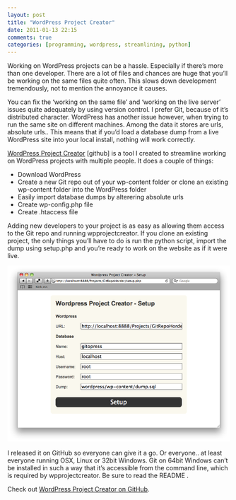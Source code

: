 ```yaml
---
layout: post
title: "WordPress Project Creator"
date: 2011-01-13 22:15
comments: true
categories: [programming, wordpress, streamlining, python]
---
```


Working on WordPress projects can be a hassle. Especially if there’s more than one developer. There are a lot of files and chances are huge that you’ll be working on the same files quite often. This slows down development tremendously, not to mention the annoyance it causes.

<!-- more -->

You can fix the ‘working on the same file’ and ‘working on the live server’ issues quite adequately by using version control. I prefer Git, because of it’s distributed character. WordPress has another issue however, when trying to run the same site on different machines. Among the data it stores are urls, absolute urls.. This means that if you’d load a database dump from a live WordPress site into your local install, nothing will work correctly.

[WordPress Project Creator](https://github.com/boyvanamstel/Wordpress-Project-Creator) [github] is a tool I created to streamline working on WordPress projects with multiple people. It does a couple of things:

* Download WordPress
* Create a new Git repo out of your wp-content folder
or clone an existing wp-content folder into the WordPress folder
* Easily import database dumps by alterering absolute urls
* Create wp-config.php file
* Create .htaccess file

Adding new developers to your project is as easy as allowing them access to the Git repo and running wpprojectcreator. If  you clone an existing project, the only things you’ll have to do is run the python script, import the dump using setup.php and you’re ready to work on the website as if it were live.

![Wordpress Project Creator](/images/media/wpprojectcreator/wpprojectcreator.png)

I released it on GitHub so everyone can give it a go. Or everyone.. at least everyone running OSX, Linux or 32bit Windows. Git on 64bit Windows can’t be installed in such a way that it’s accessible from the command line, which is required by wpprojectcreator. Be sure to read the README  .

Check out [WordPress Project Creator on GitHub](https://github.com/boyvanamstel/Wordpress-Project-Creator).
